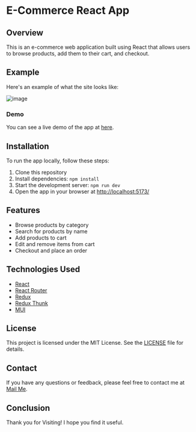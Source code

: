 # E-Commerce React App

## Overview

This is an e-commerce web application built using React that allows users to browse products, add them to their cart, and checkout.

## Example

Here's an example of what the site looks like:

![image](https://user-images.githubusercontent.com/61553586/229182386-9a4ac176-b043-4f7d-87d4-b3e941e16d7a.png)



### Demo

You can see a live demo of the app at [here](https://ecomm007.netlify.app/).

## Installation

To run the app locally, follow these steps:

1. Clone this repository
2. Install dependencies: `npm install`
3. Start the development server: `npm run dev`
4. Open the app in your browser at [http://localhost:5173/](http://localhost:3000)

## Features

- Browse products by category
- Search for products by name
- Add products to cart
- Edit and remove items from cart
- Checkout and place an order

## Technologies Used

- [React](https://react.dev/)
- [React Router](https://reactrouter.com/en/main)
- [Redux](https://react-redux.js.org/introduction/getting-started)
- [Redux Thunk](https://redux.js.org/usage/writing-logic-thunks)
- [MUI](https://mui.com/)


## License

This project is licensed under the MIT License. See the [LICENSE](LICENSE) file for details.

## Contact

If you have any questions or feedback, please feel free to contact me at [Mail Me](mailto:hs98215479@gmail.com).

## Conclusion

Thank you for Visiting! I hope you find it useful.
